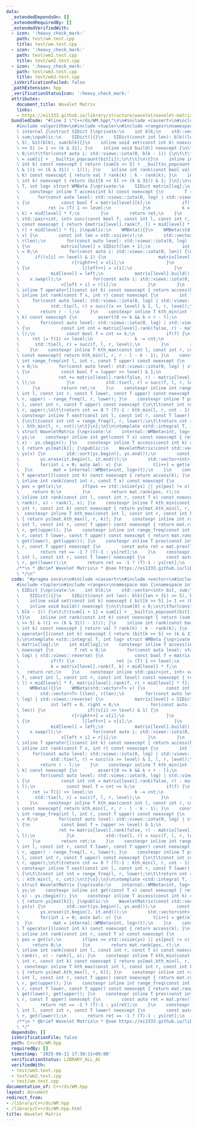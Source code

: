 ```yaml
---
data:
  _extendedDependsOn: []
  _extendedRequiredBy: []
  _extendedVerifiedWith:
  - icon: ':heavy_check_mark:'
    path: test/wm.test.cpp
    title: test/wm.test.cpp
  - icon: ':heavy_check_mark:'
    path: test/wm2.test.cpp
    title: test/wm2.test.cpp
  - icon: ':heavy_check_mark:'
    path: test/wm3.test.cpp
    title: test/wm3.test.cpp
  _isVerificationFailed: false
  _pathExtension: hpp
  _verificationStatusIcon: ':heavy_check_mark:'
  attributes:
    document_title: Wavelet Matrix
    links:
    - https://ei1333.github.io/library/structure/wavelet/wavelet-matrix.hpp
  bundledCode: "#line 2 \"C++/ds/WM.hpp\"\n\n#include <cassert>\n#include <vector>\n\
    #include <algorithm>\n#include <tuple>\n#include <ranges>\nnamespace man {\nnamespace\
    \ internal {\nstruct SIDict {\nprivate:\n    int blk;\n    std::vector<int> bit,\
    \ sum;\npublic:\n    SIDict(){}\n    SIDict(const int len): blk((len + 31) >>\
    \ 5), bit(blk), sum(blk){}\n    inline void set(const int k) noexcept { bit[k\
    \ >> 5] |= 1 << (k & 31); }\n    inline void build() noexcept {\n\t\tsum[0] =\
    \ 0;\n\t\tfor(const auto i: std::views::iota(0, blk - 1)) {\n\t\t\tsum[i + 1]\
    \ = sum[i] + __builtin_popcount(bit[i]);\n\t\t}\n\t}\n    inline int rank(const\
    \ int k) const noexcept { return (sum[k >> 5] + __builtin_popcount(bit[k >> 5]\
    \ & ((1 << (k & 31)) - 1))); }\n    inline int rank(const bool val, const int\
    \ k) const noexcept { return val ? rank(k) : k - rank(k); }\n    inline bool operator[](const\
    \ int k) noexcept { return (bit[k >> 5] >> (k & 31)) & 1; }\n};\n\ntemplate <std::integral\
    \ T, int log> struct WMBeta {\nprivate:\n    SIDict matrix[log];\n    int mid[log];\n\
    \    constexpr inline T access(int k) const noexcept {\n        T ret = 0;\n \
    \       for(const auto level: std::views::iota(0, log) | std::views::reverse)\
    \ {\n            const bool f = matrix[level][k];\n            if(f) {\n     \
    \           ret |= (T) 1 << level;\n            }\n            k = matrix[level].rank(f,\
    \ k) + mid[level] * f;\n        }\n        return ret;\n    }\n    constexpr inline\
    \ std::pair<int, int> succ(const bool f, const int l, const int r, const int level)\
    \ const noexcept { return {matrix[level].rank(f, l) + mid[level] * f, matrix[level].rank(f,\
    \ r) + mid[level] * f}; }\npublic:\n    WMBeta(){}\n    WMBeta(std::vector<T>\
    \ v) {\n        const int len = std::ssize(v);\n        std::vector<T> l(len),\
    \ r(len);\n        for(const auto level: std::views::iota(0, log) | std::views::reverse)\
    \ {\n            matrix[level] = SIDict(len + 1);\n            int left = 0, right\
    \ = 0;\n            for(const auto i: std::views::iota(0, len)) {\n          \
    \      if((v[i] >> level) & 1) {\n                    matrix[level].set(i);\n\
    \                    r[right++] = v[i];\n                }\n                else\
    \ {\n                    l[left++] = v[i];\n                }\n            }\n\
    \            mid[level] = left;\n            matrix[level].build();\n        \
    \    v.swap(l);\n            for(const auto i: std::views::iota(0, right)) {\n\
    \                v[left + i] = r[i];\n            }\n        }\n    }\n    constexpr\
    \ inline T operator[](const int k) const noexcept { return access(k); }\n    constexpr\
    \ inline int rank(const T x, int r) const noexcept {\n        int l = 0;\n   \
    \     for(const auto level: std::views::iota(0, log) | std::views::reverse) {\n\
    \            std::tie(l, r) = succ((x >> level) & 1, l, r, level);\n        }\n\
    \        return r - l;\n    }\n    constexpr inline T kth_min(int l, int r, int\
    \ k) const noexcept {\n        assert(0 <= k && k < r - l);\n        T ret = 0;\n\
    \        for(const auto level: std::views::iota(0, log) | std::views::reverse)\
    \ {\n            const int cnt = matrix[level].rank(false, r) - matrix[level].rank(false,\
    \ l);\n            const bool f = cnt <= k;\n            if(f) {\n           \
    \     ret |= T(1) << level;\n                k -= cnt;\n            }\n      \
    \      std::tie(l, r) = succ(f, l, r, level);\n        }\n        return ret;\n\
    \    }\n    constexpr inline T kth_max(const int l, const int r, const int k)\
    \ const noexcept{ return kth_min(l, r, r - l - k - 1); }\n    constexpr inline\
    \ int range_freq(int l, int r, const T upper) const noexcept {\n        int ret\
    \ = 0;\n        for(const auto level: std::views::iota(0, log) | std::views::reverse)\
    \ {\n            const bool f = (upper >> level) & 1;\n            if(f) {\n \
    \               ret += matrix[level].rank(false, r) - matrix[level].rank(false,\
    \ l);\n            }\n            std::tie(l, r) = succ(f, l, r, level);\n   \
    \     }\n        return ret;\n    }\n    constexpr inline int range_freq(const\
    \ int l, const int r, const T lower, const T upper) const noexcept { return range_freq(l,\
    \ r, upper) - range_freq(l, r, lower); }\n    constexpr inline T prev(const int\
    \ l, const int r, const T upper) const noexcept {\n\t\tconst int cnt = range_freq(l,\
    \ r, upper);\n\t\treturn cnt == 0 ? (T)-1 : kth_min(l, r, cnt - 1);\n\t}\n   \
    \ constexpr inline T next(const int l, const int r, const T lower) const noexcept\
    \ {\n\t\tconst int cnt = range_freq(l, r, lower);\n\t\treturn cnt == r - l ? (T)-1\
    \ : kth_min(l, r, cnt);\n\t}\n};\n}\n\ntemplate <std::integral T, int log = 20>\
    \ struct WaveletMatrix {\nprivate:\n    internal::WMBeta<int, log> mat;\n    std::vector<T>\
    \ ys;\n    constexpr inline int get(const T x) const noexcept { return std::ranges::lower_bound(ys,\
    \ x) - ys.cbegin(); }\n    constexpr inline T access(const int k) const noexcept\
    \ { return ys[mat[k]]; }\npublic:\n    WaveletMatrix(const std::vector<T> v):\
    \ ys(v) {\n        std::sort(ys.begin(), ys.end());\n        const auto it = std::ranges::unique(ys);\n\
    \        ys.erase(it.begin(), it.end());\n        std::vector<int> t(v.size());\n\
    \        for(int i = 0; auto &el: v) {\n            t[i++] = get(el);\n      \
    \  }\n        mat = internal::WMBeta<int, log>(t);\n    }\n    constexpr inline\
    \ T operator[](const int k) const noexcept { return access(k); }\n    constexpr\
    \ inline int rank(const int r, const T x) const noexcept {\n        const auto\
    \ pos = get(x);\n        if(pos == std::ssize(ys) || ys[pos] != x) {\n       \
    \     return 0;\n        }\n        return mat.rank(pos, r);\n    }\n    constexpr\
    \ inline int rank(const int l, const int r, const T x) const noexcept { return\
    \ rank(r, x) - rank(l, x); }\n    constexpr inline T kth_min(const int l, const\
    \ int r, const int k) const noexcept { return ys[mat.kth_min(l, r, k)]; }\n  \
    \  constexpr inline T kth_max(const int l, const int r, const int k) const noexcept\
    \ { return ys[mat.kth_max(l, r, k)]; }\n    constexpr inline int range_freq(const\
    \ int l, const int r, const T upper) const noexcept { return mat.range_freq(l,\
    \ r, get(upper)); }\n    constexpr inline int range_freq(const int l, const int\
    \ r, const T lower, const T upper) const noexcept { return mat.range_freq(l, r,\
    \ get(lower), get(upper)); }\n    constexpr inline T prev(const int l, const int\
    \ r, const T upper) noexcept {\n        const auto ret = mat.prev(l, r, get(upper));\n\
    \        return ret == -1 ? (T)-1 : ys[ret];\n    }\n    constexpr inline T next(const\
    \ int l, const int r, const T lower) noexcept {\n        const auto ret = mat.next(l,\
    \ r, get(lower));\n        return ret == -1 ? (T)-1 : ys[ret];\n    }\n};\n}\n\
    /**\n * @brief Wavelet Matrix\n * @see https://ei1333.github.io/library/structure/wavelet/wavelet-matrix.hpp\n\
    \ */\n"
  code: "#pragma once\n\n#include <cassert>\n#include <vector>\n#include <algorithm>\n\
    #include <tuple>\n#include <ranges>\nnamespace man {\nnamespace internal {\nstruct\
    \ SIDict {\nprivate:\n    int blk;\n    std::vector<int> bit, sum;\npublic:\n\
    \    SIDict(){}\n    SIDict(const int len): blk((len + 31) >> 5), bit(blk), sum(blk){}\n\
    \    inline void set(const int k) noexcept { bit[k >> 5] |= 1 << (k & 31); }\n\
    \    inline void build() noexcept {\n\t\tsum[0] = 0;\n\t\tfor(const auto i: std::views::iota(0,\
    \ blk - 1)) {\n\t\t\tsum[i + 1] = sum[i] + __builtin_popcount(bit[i]);\n\t\t}\n\
    \t}\n    inline int rank(const int k) const noexcept { return (sum[k >> 5] + __builtin_popcount(bit[k\
    \ >> 5] & ((1 << (k & 31)) - 1))); }\n    inline int rank(const bool val, const\
    \ int k) const noexcept { return val ? rank(k) : k - rank(k); }\n    inline bool\
    \ operator[](const int k) noexcept { return (bit[k >> 5] >> (k & 31)) & 1; }\n\
    };\n\ntemplate <std::integral T, int log> struct WMBeta {\nprivate:\n    SIDict\
    \ matrix[log];\n    int mid[log];\n    constexpr inline T access(int k) const\
    \ noexcept {\n        T ret = 0;\n        for(const auto level: std::views::iota(0,\
    \ log) | std::views::reverse) {\n            const bool f = matrix[level][k];\n\
    \            if(f) {\n                ret |= (T) 1 << level;\n            }\n\
    \            k = matrix[level].rank(f, k) + mid[level] * f;\n        }\n     \
    \   return ret;\n    }\n    constexpr inline std::pair<int, int> succ(const bool\
    \ f, const int l, const int r, const int level) const noexcept { return {matrix[level].rank(f,\
    \ l) + mid[level] * f, matrix[level].rank(f, r) + mid[level] * f}; }\npublic:\n\
    \    WMBeta(){}\n    WMBeta(std::vector<T> v) {\n        const int len = std::ssize(v);\n\
    \        std::vector<T> l(len), r(len);\n        for(const auto level: std::views::iota(0,\
    \ log) | std::views::reverse) {\n            matrix[level] = SIDict(len + 1);\n\
    \            int left = 0, right = 0;\n            for(const auto i: std::views::iota(0,\
    \ len)) {\n                if((v[i] >> level) & 1) {\n                    matrix[level].set(i);\n\
    \                    r[right++] = v[i];\n                }\n                else\
    \ {\n                    l[left++] = v[i];\n                }\n            }\n\
    \            mid[level] = left;\n            matrix[level].build();\n        \
    \    v.swap(l);\n            for(const auto i: std::views::iota(0, right)) {\n\
    \                v[left + i] = r[i];\n            }\n        }\n    }\n    constexpr\
    \ inline T operator[](const int k) const noexcept { return access(k); }\n    constexpr\
    \ inline int rank(const T x, int r) const noexcept {\n        int l = 0;\n   \
    \     for(const auto level: std::views::iota(0, log) | std::views::reverse) {\n\
    \            std::tie(l, r) = succ((x >> level) & 1, l, r, level);\n        }\n\
    \        return r - l;\n    }\n    constexpr inline T kth_min(int l, int r, int\
    \ k) const noexcept {\n        assert(0 <= k && k < r - l);\n        T ret = 0;\n\
    \        for(const auto level: std::views::iota(0, log) | std::views::reverse)\
    \ {\n            const int cnt = matrix[level].rank(false, r) - matrix[level].rank(false,\
    \ l);\n            const bool f = cnt <= k;\n            if(f) {\n           \
    \     ret |= T(1) << level;\n                k -= cnt;\n            }\n      \
    \      std::tie(l, r) = succ(f, l, r, level);\n        }\n        return ret;\n\
    \    }\n    constexpr inline T kth_max(const int l, const int r, const int k)\
    \ const noexcept{ return kth_min(l, r, r - l - k - 1); }\n    constexpr inline\
    \ int range_freq(int l, int r, const T upper) const noexcept {\n        int ret\
    \ = 0;\n        for(const auto level: std::views::iota(0, log) | std::views::reverse)\
    \ {\n            const bool f = (upper >> level) & 1;\n            if(f) {\n \
    \               ret += matrix[level].rank(false, r) - matrix[level].rank(false,\
    \ l);\n            }\n            std::tie(l, r) = succ(f, l, r, level);\n   \
    \     }\n        return ret;\n    }\n    constexpr inline int range_freq(const\
    \ int l, const int r, const T lower, const T upper) const noexcept { return range_freq(l,\
    \ r, upper) - range_freq(l, r, lower); }\n    constexpr inline T prev(const int\
    \ l, const int r, const T upper) const noexcept {\n\t\tconst int cnt = range_freq(l,\
    \ r, upper);\n\t\treturn cnt == 0 ? (T)-1 : kth_min(l, r, cnt - 1);\n\t}\n   \
    \ constexpr inline T next(const int l, const int r, const T lower) const noexcept\
    \ {\n\t\tconst int cnt = range_freq(l, r, lower);\n\t\treturn cnt == r - l ? (T)-1\
    \ : kth_min(l, r, cnt);\n\t}\n};\n}\n\ntemplate <std::integral T, int log = 20>\
    \ struct WaveletMatrix {\nprivate:\n    internal::WMBeta<int, log> mat;\n    std::vector<T>\
    \ ys;\n    constexpr inline int get(const T x) const noexcept { return std::ranges::lower_bound(ys,\
    \ x) - ys.cbegin(); }\n    constexpr inline T access(const int k) const noexcept\
    \ { return ys[mat[k]]; }\npublic:\n    WaveletMatrix(const std::vector<T> v):\
    \ ys(v) {\n        std::sort(ys.begin(), ys.end());\n        const auto it = std::ranges::unique(ys);\n\
    \        ys.erase(it.begin(), it.end());\n        std::vector<int> t(v.size());\n\
    \        for(int i = 0; auto &el: v) {\n            t[i++] = get(el);\n      \
    \  }\n        mat = internal::WMBeta<int, log>(t);\n    }\n    constexpr inline\
    \ T operator[](const int k) const noexcept { return access(k); }\n    constexpr\
    \ inline int rank(const int r, const T x) const noexcept {\n        const auto\
    \ pos = get(x);\n        if(pos == std::ssize(ys) || ys[pos] != x) {\n       \
    \     return 0;\n        }\n        return mat.rank(pos, r);\n    }\n    constexpr\
    \ inline int rank(const int l, const int r, const T x) const noexcept { return\
    \ rank(r, x) - rank(l, x); }\n    constexpr inline T kth_min(const int l, const\
    \ int r, const int k) const noexcept { return ys[mat.kth_min(l, r, k)]; }\n  \
    \  constexpr inline T kth_max(const int l, const int r, const int k) const noexcept\
    \ { return ys[mat.kth_max(l, r, k)]; }\n    constexpr inline int range_freq(const\
    \ int l, const int r, const T upper) const noexcept { return mat.range_freq(l,\
    \ r, get(upper)); }\n    constexpr inline int range_freq(const int l, const int\
    \ r, const T lower, const T upper) const noexcept { return mat.range_freq(l, r,\
    \ get(lower), get(upper)); }\n    constexpr inline T prev(const int l, const int\
    \ r, const T upper) noexcept {\n        const auto ret = mat.prev(l, r, get(upper));\n\
    \        return ret == -1 ? (T)-1 : ys[ret];\n    }\n    constexpr inline T next(const\
    \ int l, const int r, const T lower) noexcept {\n        const auto ret = mat.next(l,\
    \ r, get(lower));\n        return ret == -1 ? (T)-1 : ys[ret];\n    }\n};\n}\n\
    /**\n * @brief Wavelet Matrix\n * @see https://ei1333.github.io/library/structure/wavelet/wavelet-matrix.hpp\n\
    \ */"
  dependsOn: []
  isVerificationFile: false
  path: C++/ds/WM.hpp
  requiredBy: []
  timestamp: '2025-06-11 17:30:11+09:00'
  verificationStatus: LIBRARY_ALL_AC
  verifiedWith:
  - test/wm3.test.cpp
  - test/wm2.test.cpp
  - test/wm.test.cpp
documentation_of: C++/ds/WM.hpp
layout: document
redirect_from:
- /library/C++/ds/WM.hpp
- /library/C++/ds/WM.hpp.html
title: Wavelet Matrix
---
```

